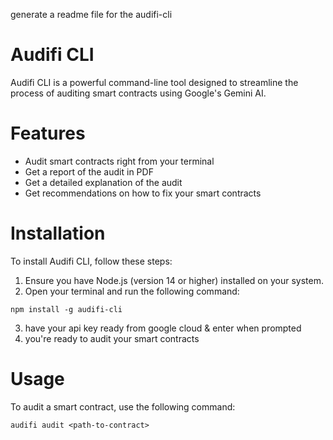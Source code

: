 generate a readme file for the audifi-cli

# Audifi CLI

Audifi CLI is a powerful command-line tool designed to streamline the process of auditing smart contracts using Google's Gemini AI. 


# Features

- Audit smart contracts right from your terminal
- Get a report of the audit in PDF
- Get a detailed explanation of the audit
- Get recommendations on how to fix your smart contracts


# Installation

To install Audifi CLI, follow these steps:

1. Ensure you have Node.js (version 14 or higher) installed on your system.
2. Open your terminal and run the following command:
```
npm install -g audifi-cli
```

3. have your api key ready from google cloud & enter when prompted
4. you're ready to audit your smart contracts

# Usage

To audit a smart contract, use the following command:

```
audifi audit <path-to-contract>
```







